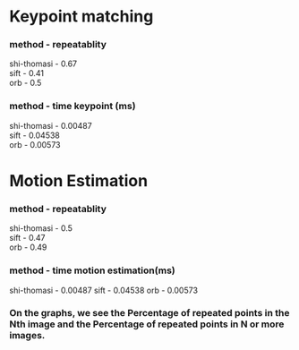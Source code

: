 # Keypoint matching

### method - repeatablity

shi-thomasi - 0.67\
sift - 0.41\
orb - 0.5

### method - time keypoint (ms)

shi-thomasi - 0.00487\
sift - 0.04538\
orb - 0.00573

# Motion Estimation

### method - repeatablity

shi-thomasi - 0.5\
sift - 0.47\
orb - 0.49

### method - time motion estimation(ms)

shi-thomasi - 0.00487
sift - 0.04538
orb - 0.00573

### On the graphs, we see the Percentage of repeated points in the Nth image and the Percentage of repeated points in N or more images.
